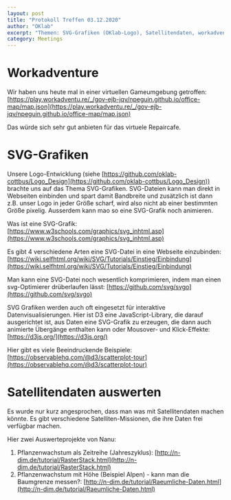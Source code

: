 ```yaml
---
layout: post
title: "Protokoll Treffen 03.12.2020"
author: "OKlab"
excerpt: "Themen: SVG-Grafiken (OKlab-Logo), Satellitendaten, workadventure"
category: Meetings
---
```



# Workadventure

Wir haben uns heute mal in einer virtuellen Gameumgebung getroffen:
[https://play.workadventu.re/_/gov-ejb-jqv/npeguin.github.io/office-map/map.json](https://play.workadventu.re/_/gov-ejb-jqv/npeguin.github.io/office-map/map.json)

Das würde sich sehr gut anbieten für das virtuele Repaircafe.

# SVG-Grafiken 

Unsere Logo-Entwicklung (siehe [https://github.com/oklab-cottbus/Logo_Design](https://github.com/oklab-cottbus/Logo_Design)) brachte uns auf das Thema SVG-Grafiken. 
SVG-Dateien kann man direkt in Webseiten einbinden und spart damit Bandbreite und zusätzlich ist dann z.B. unser Logo 
in jeder Größe scharf, wird also nicht ab einer bestimmten Größe pixelig. Ausserdem kann mao so eine SVG-Grafik noch animieren.

Was ist eine SVG-Grafik: [https://www.w3schools.com/graphics/svg_inhtml.asp](https://www.w3schools.com/graphics/svg_inhtml.asp)

Es gibt 4 verschiedene Arten eine SVG-Datei in eine Webseite einzubinden: [https://wiki.selfhtml.org/wiki/SVG/Tutorials/Einstieg/Einbindung](https://wiki.selfhtml.org/wiki/SVG/Tutorials/Einstieg/Einbindung)

Man kann eine SVG-Datei noch wesentlich komprimieren, indem man einen svg-Optimierer drüberlaufen lässt:
[https://github.com/svg/svgo](https://github.com/svg/svgo)

SVG Grafiken werden auch oft eingesetzt für interaktive Datenvisualisierungen. Hier ist D3 eine JavaScript-Library, die darauf ausgerichtet ist, 
aus Daten eine SVG-Grafik zu erzeugen, die dann auch animierte Übergänge enthalten kann oder Mousover- und Klick-Effekte:
[https://d3js.org/](https://d3js.org/)

Hier gibt es viele Beeindruckende Beispiele:
[https://observablehq.com/@d3/scatterplot-tour](https://observablehq.com/@d3/scatterplot-tour)


# Satellitendaten auswerten

Es wurde nur kurz angesprochen, dass man was mit Satellitendaten machen könnte. Es gibt verschiedene Satelliten-Missionen, die ihre Daten frei verfügbar machen.

Hier zwei Auswerteprojekte von Nanu:

1. Pflanzenwachstum als Zeitreihe (Jahreszyklus): [http://n-dim.de/tutorial/RasterStack.html](http://n-dim.de/tutorial/RasterStack.html)
2. Pflanzenwachstum mit Höhe (Beispiel Alpen) - kann man die Baumgrenze messen?: [http://n-dim.de/tutorial/Raeumliche-Daten.html](http://n-dim.de/tutorial/Raeumliche-Daten.html)


